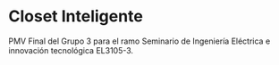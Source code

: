 # Closet Inteligente
PMV Final del Grupo 3 para el ramo Seminario de Ingeniería Eléctrica e innovación tecnológica EL3105-3.

